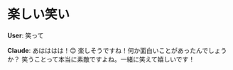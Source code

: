 # 楽しい笑い

**User**:
笑って

**Claude**:
あはははは！😊 
楽しそうですね！何か面白いことがあったんでしょうか？
笑うことって本当に素敵ですよね。一緒に笑えて嬉しいです！

